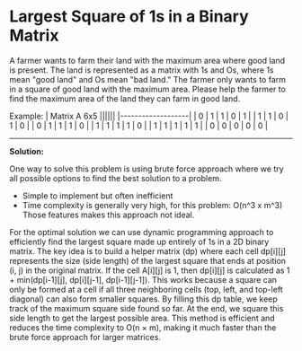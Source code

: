 # Largest Square of 1s in a Binary Matrix

A farmer wants to farm their land with the maximum area where good land is present.
The land is represented as a matrix with 1s and Os, where 1s mean "good land" and Os mean "bad land."
The farmer only wants to farm in a square of good land with the maximum area.
Please help the farmer to find the maximum area of the land they can farm in good land.

Example:
| Matrix A 6x5 ||||||
|-------------------|
| 0 | 1 | 1 | 0 | 1 |
| 1 | 1 | 0 | 1 | 0 |
| 0 | 1 | 1 | 1 | 0 |
| 1 | 1 | 1 | 1 | 0 |
| 1 | 1 | 1 | 1 | 1 |
| 0 | 0 | 0 | 0 | 0 |


---

**Solution:**

One way to solve this problem is using brute force approach where we try all possible options to find the best solution to a problem.

- Simple to implement but often inefficient
- Time complexity is generally very high, for this problem: O(n^3 x m^3)
Those features makes this approach not ideal.

For the optimal solution we can use dynamic programming approach to efficiently find the largest square made up entirely of 1s in a 2D binary matrix. 
The key idea is to build a helper matrix (dp) where each cell dp[i][j] represents the size (side length) of the largest square that ends at position (i, j) in the original matrix. If the cell A[i][j] is 1, then dp[i][j] is calculated as 1 + min(dp[i-1][j], dp[i][j-1], dp[i-1][j-1]). This works because a square can only be formed at a cell if all three neighboring cells (top, left, and top-left diagonal) can also form smaller squares. 
By filling this dp table, we keep track of the maximum square side found so far. At the end, we square this side length to get the largest possible area. 
This method is efficient and reduces the time complexity to O(n × m), making it much faster than the brute force approach for larger matrices.
